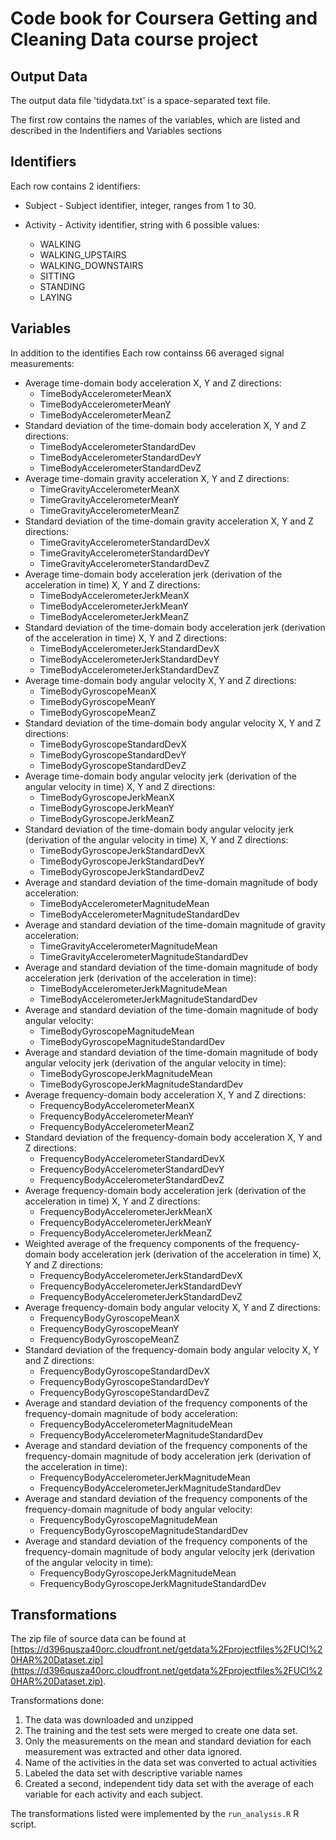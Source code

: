 # **Code book for Coursera Getting and Cleaning Data course project**

## Output Data

The output data file 'tidydata.txt' is a space-separated text file.

The first row contains the names of the variables, which are listed and described in the Indentifiers and Variables sections

## Identifiers

Each row contains 2 identifiers:

   * Subject - Subject identifier, integer, ranges from 1 to 30.

   * Activity - Activity identifier, string with 6 possible values:
     * WALKING   
     * WALKING_UPSTAIRS   
     * WALKING_DOWNSTAIRS   
     * SITTING   
     * STANDING   
     * LAYING
   
        
## Variables

In addition to the identifies Each row containss 66 averaged signal measurements:

* Average time-domain body acceleration X, Y and Z directions:
  * TimeBodyAccelerometerMeanX
  * TimeBodyAccelerometerMeanY
  * TimeBodyAccelerometerMeanZ
* Standard deviation of the time-domain body acceleration X, Y and Z directions:
  * TimeBodyAccelerometerStandardDev
  * TimeBodyAccelerometerStandardDevY
  * TimeBodyAccelerometerStandardDevZ
* Average time-domain gravity acceleration X, Y and Z directions:
  * TimeGravityAccelerometerMeanX
  * TimeGravityAccelerometerMeanY
  * TimeGravityAccelerometerMeanZ
* Standard deviation of the time-domain gravity acceleration X, Y and Z directions:
  * TimeGravityAccelerometerStandardDevX
  * TimeGravityAccelerometerStandardDevY
  * TimeGravityAccelerometerStandardDevZ
* Average time-domain body acceleration jerk (derivation of the acceleration in time) X, Y and Z directions:
  * TimeBodyAccelerometerJerkMeanX
  * TimeBodyAccelerometerJerkMeanY
  * TimeBodyAccelerometerJerkMeanZ
* Standard deviation of the time-domain body acceleration jerk (derivation of the acceleration in time) X, Y and Z directions:
  * TimeBodyAccelerometerJerkStandardDevX
  * TimeBodyAccelerometerJerkStandardDevY
  * TimeBodyAccelerometerJerkStandardDevZ
* Average time-domain body angular velocity X, Y and Z directions:
  * TimeBodyGyroscopeMeanX
  * TimeBodyGyroscopeMeanY
  * TimeBodyGyroscopeMeanZ
* Standard deviation of the time-domain body angular velocity X, Y and Z directions:
  * TimeBodyGyroscopeStandardDevX
  * TimeBodyGyroscopeStandardDevY
  * TimeBodyGyroscopeStandardDevZ
* Average time-domain body angular velocity jerk (derivation of the angular velocity in time) X, Y and Z directions:
  * TimeBodyGyroscopeJerkMeanX
  * TimeBodyGyroscopeJerkMeanY
  * TimeBodyGyroscopeJerkMeanZ
* Standard deviation of the time-domain body angular velocity jerk (derivation of the angular velocity in time) X, Y and Z directions:
  * TimeBodyGyroscopeJerkStandardDevX
  * TimeBodyGyroscopeJerkStandardDevY
  * TimeBodyGyroscopeJerkStandardDevZ
* Average and standard deviation of the time-domain magnitude of body acceleration:
  * TimeBodyAccelerometerMagnitudeMean
  * TimeBodyAccelerometerMagnitudeStandardDev
* Average and standard deviation of the time-domain magnitude of gravity acceleration:
  * TimeGravityAccelerometerMagnitudeMean
  * TimeGravityAccelerometerMagnitudeStandardDev
* Average and standard deviation of the time-domain magnitude of body acceleration jerk (derivation of the acceleration in time):
  * TimeBodyAccelerometerJerkMagnitudeMean
  * TimeBodyAccelerometerJerkMagnitudeStandardDev
* Average and standard deviation of the time-domain magnitude of body angular velocity:
  * TimeBodyGyroscopeMagnitudeMean
  * TimeBodyGyroscopeMagnitudeStandardDev
* Average and standard deviation of the time-domain magnitude of body angular velocity jerk (derivation of the angular velocity in time):
  * TimeBodyGyroscopeJerkMagnitudeMean
  * TimeBodyGyroscopeJerkMagnitudeStandardDev
* Average frequency-domain body acceleration X, Y and Z directions:
  * FrequencyBodyAccelerometerMeanX
  * FrequencyBodyAccelerometerMeanY
  * FrequencyBodyAccelerometerMeanZ
* Standard deviation of the frequency-domain body acceleration X, Y and Z directions:
  * FrequencyBodyAccelerometerStandardDevX
  * FrequencyBodyAccelerometerStandardDevY
  * FrequencyBodyAccelerometerStandardDevZ
* Average frequency-domain body acceleration jerk (derivation of the acceleration in time) X, Y and Z directions:
  * FrequencyBodyAccelerometerJerkMeanX
  * FrequencyBodyAccelerometerJerkMeanY
  * FrequencyBodyAccelerometerJerkMeanZ
* Weighted average of the frequency components of the frequency-domain body acceleration jerk (derivation of the acceleration in time) X, Y and Z directions:
  * FrequencyBodyAccelerometerJerkStandardDevX
  * FrequencyBodyAccelerometerJerkStandardDevY
  * FrequencyBodyAccelerometerJerkStandardDevZ
* Average frequency-domain body angular velocity X, Y and Z directions:
  * FrequencyBodyGyroscopeMeanX
  * FrequencyBodyGyroscopeMeanY
  * FrequencyBodyGyroscopeMeanZ
* Standard deviation of the frequency-domain body angular velocity X, Y and Z directions:
  * FrequencyBodyGyroscopeStandardDevX
  * FrequencyBodyGyroscopeStandardDevY
  * FrequencyBodyGyroscopeStandardDevZ
* Average and standard deviation of the frequency components of the frequency-domain magnitude of body acceleration:
  * FrequencyBodyAccelerometerMagnitudeMean
  * FrequencyBodyAccelerometerMagnitudeStandardDev
* Average and standard deviation of the frequency components of the frequency-domain magnitude of body acceleration jerk (derivation of the acceleration in time):
  * FrequencyBodyAccelerometerJerkMagnitudeMean
  * FrequencyBodyAccelerometerJerkMagnitudeStandardDev  
* Average and standard deviation of the frequency components of the frequency-domain magnitude of body angular velocity:
  * FrequencyBodyGyroscopeMagnitudeMean
  * FrequencyBodyGyroscopeMagnitudeStandardDev
* Average and standard deviation of the frequency components of the frequency-domain magnitude of body angular velocity jerk (derivation of the angular velocity in time):
  * FrequencyBodyGyroscopeJerkMagnitudeMean
  * FrequencyBodyGyroscopeJerkMagnitudeStandardDev

## Transformations 

The zip file of source data can be found at [https://d396qusza40orc.cloudfront.net/getdata%2Fprojectfiles%2FUCI%20HAR%20Dataset.zip](https://d396qusza40orc.cloudfront.net/getdata%2Fprojectfiles%2FUCI%20HAR%20Dataset.zip).

Transformations done:

1. The data was downloaded and unzipped 
1. The training and the test sets were merged to create one data set.
1. Only the measurements on the mean and standard deviation for each measurement was extracted and other data ignored.
1. Name of the activities in the data set was converted to actual activities
1. Labeled the data set with descriptive variable names
1. Created a second, independent tidy data set with the average of each variable for each activity and each subject.

The transformations listed were implemented by the `run_analysis.R` R script.
